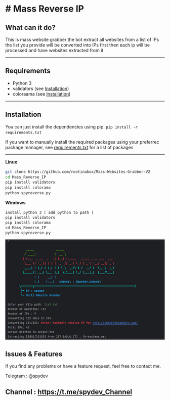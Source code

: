 # # Mass Reverse IP


## What can it do?
This is mass website grabber 
the bot extract all websites from a list of IPs
the list you provide will be converted into IPs first then each ip will be processed and have websites extracted from it

---

## Requirements
* Python 3
* validators (see [Installation](#Installation))
* coloraama (see [Installation](#Installation))

---

## Installation
You can just install the dependencies using pip: `pip install -r requirements.txt`

If you want to manually install the required packages using your preferrec package manager, see [requirements.txt](requirements.txt) for a list of packages

---
**Linux**
```bash
git clone https://github.com/rootinabox/Mass-Websites-Grabber-V2
cd Mass_Reverse_IP
pip install validators
pip install colorama
python spyreverse.py
```
**Windows**
```
install python 3 ( add python to path )
pip install validators
pip install colorama
cd Mass_Reverse_IP
python spyreverse.py
```
<img src="banner.png">


## Issues & Features
If you find any problems or have a feature request, feel free to contact me.

Telegram : @spydev

Channel  : https://t.me/spydev_Channel
---
